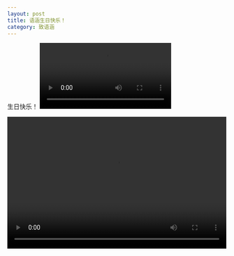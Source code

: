 ```yaml
---
layout: post
title: 语涵生日快乐！
category: 致语涵
---
```

生日快乐！
![cover](https://raw.githubusercontent.com/huiqiang233/huiqiang233.github.io/master/image/cyhhappybirthday.mp4)

<video src="https://raw.githubusercontent.com/huiqiang233/huiqiang233.github.io/master/image/cyhhappybirthday.mp4" controls="controls" width="500" height="300">您的浏览器不支持播放该视频！</video>
